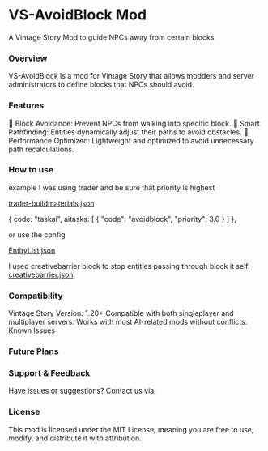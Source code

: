 # VS-AvoidBlock Mod
<a name="my-custom-anchor-point"></a>
A Vintage Story Mod to guide NPCs away from certain blocks


### Overview
VS-AvoidBlock is a mod for Vintage Story that allows modders and server administrators to define blocks that NPCs should avoid.

### Features
🚧 Block Avoidance: Prevent NPCs from walking into specific block.
🧠 Smart Pathfinding: Entities dynamically adjust their paths to avoid obstacles.
🔄 Performance Optimized: Lightweight and optimized to avoid unnecessary path recalculations.

### How to use

example I was using trader and be sure that priority is highest

[trader-buildmaterials.json](https://github.com/user-attachments/files/18512996/trader-buildmaterials.json)

{
	code: "taskai",
	aitasks: [
		{
			"code": "avoidblock",
			"priority": 3.0
		}
	]
},

or use the config 

[EntityList.json](https://github.com/user-attachments/files/18526469/EntityList.json)

I used creativebarrier block to stop entities passing through block it self.
[creativebarrier.json](https://github.com/user-attachments/files/18526468/creativebarrier.json)

### Compatibility
Vintage Story Version: 1.20+
Compatible with both singleplayer and multiplayer servers.
Works with most AI-related mods without conflicts.
Known Issues

### Future Plans

### Support & Feedback
Have issues or suggestions? Contact us via:

### License
This mod is licensed under the MIT License, meaning you are free to use, modify, and distribute it with attribution.





